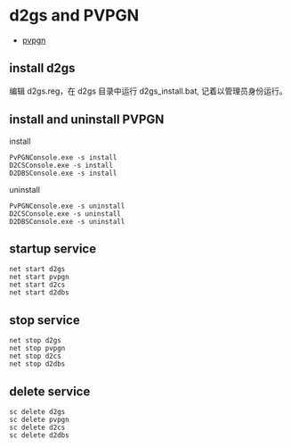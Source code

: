 # d2gs and PVPGN

- [pvpgn](https://pvpgn.pro/d2gs_installation.html)

## install d2gs

编辑 d2gs.reg，在 d2gs 目录中运行 d2gs_install.bat, 记着以管理员身份运行。

## install and uninstall PVPGN

install

```
PvPGNConsole.exe -s install
D2CSConsole.exe -s install
D2DBSConsole.exe -s install
```

uninstall

```
PvPGNConsole.exe -s uninstall
D2CSConsole.exe -s uninstall
D2DBSConsole.exe -s uninstall
```

## startup service

```
net start d2gs
net start pvpgn
net start d2cs
net start d2dbs
```

## stop service

```
net stop d2gs
net stop pvpgn
net stop d2cs
net stop d2dbs
```

## delete service

```
sc delete d2gs
sc delete pvpgn
sc delete d2cs
sc delete d2dbs
```
